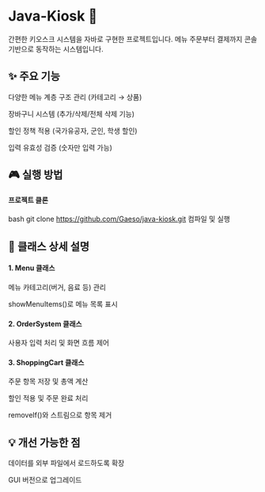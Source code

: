 # Java-Kiosk 🍔

간편한 키오스크 시스템을 자바로 구현한 프로젝트입니다. 메뉴 주문부터 결제까지 콘솔 기반으로 동작하는 시스템입니다.

## ✨ 주요 기능
다양한 메뉴 계층 구조 관리 (카테고리 → 상품)

장바구니 시스템 (추가/삭제/전체 삭제 기능)

할인 정책 적용 (국가유공자, 군인, 학생 할인)

입력 유효성 검증 (숫자만 입력 가능)

## 🎮 실행 방법
#### 프로젝트 클론

bash
git clone https://github.com/Gaeso/java-kiosk.git
컴파일 및 실행

## 📝 클래스 상세 설명
#### 1. Menu 클래스
메뉴 카테고리(버거, 음료 등) 관리

showMenuItems()로 메뉴 목록 표시

#### 2. OrderSystem 클래스
사용자 입력 처리 및 화면 흐름 제어

#### 3. ShoppingCart 클래스
주문 항목 저장 및 총액 계산

할인 적용 및 주문 완료 처리

removeIf()와 스트림으로 항목 제거

## 💡 개선 가능한 점
데이터를 외부 파일에서 로드하도록 확장

GUI 버전으로 업그레이드
